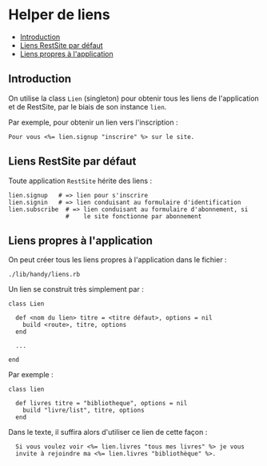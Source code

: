 # Helper de liens

* [Introduction](#introductionhelperliens)
* [Liens RestSite par défaut](#lienspardefautsrestsite)
* [Liens propres à l'application](#liensproprealapplication)

<a name='introductionhelperliens'></a>

## Introduction

On utilise la class `Lien` (singleton) pour obtenir tous les liens de l'application et de RestSite, par le biais de son instance `lien`.

Par exemple, pour obtenir un lien vers l'inscription :

    Pour vous <%= lien.signup "inscrire" %> sur le site.

<a name='lienspardefautsrestsite'></a>

## Liens RestSite par défaut

Toute application `RestSite` hérite des liens :

    lien.signup   # => lien pour s'inscrire
    lien.signin   # => lien conduisant au formulaire d'identification
    lien.subscribe  # => lien conduisant au formulaire d'abonnement, si
                    #    le site fonctionne par abonnement

<a name='liensproprealapplication'></a>

## Liens propres à l'application

On peut créer tous les liens propres à l'application dans le fichier :

    ./lib/handy/liens.rb

Un lien se construit très simplement par :

    class Lien

      def <nom du lien> titre = <titre défaut>, options = nil
        build <route>, titre, options
      end

      ...

    end

Par exemple :

    class lien

      def livres titre = "bibliotheque", options = nil
        build "livre/list", titre, options
      end

Dans le texte, il suffira alors d'utiliser ce lien de cette façon :

      Si vous voulez voir <%= lien.livres "tous mes livres" %> je vous
      invite à rejoindre ma <%= lien.livres "bibliothèque" %>.
